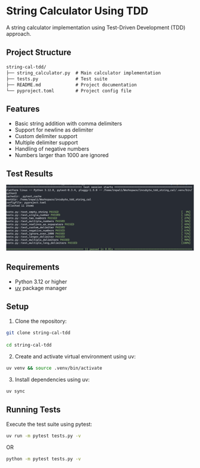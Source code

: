 # String Calculator Using TDD

A string calculator implementation using Test-Driven Development (TDD) approach.

## Project Structure

```
string-cal-tdd/
├── string_calculator.py  # Main calculator implementation
├── tests.py              # Test suite
├── README.md             # Project documentation
└── pyproject.toml        # Project config file 
```

## Features

- Basic string addition with comma delimiters
- Support for newline as delimiter
- Custom delimiter support
- Multiple delimiter support
- Handling of negative numbers
- Numbers larger than 1000 are ignored

## Test Results
![Test Result](image.png)

## Requirements

- Python 3.12 or higher
- [uv](https://docs.astral.sh/uv/) package manager 

## Setup

1. Clone the repository:
```sh
git clone string-cal-tdd

cd string-cal-tdd
```

2. Create and activate virtual environment using uv:
```sh
uv venv && source .venv/bin/activate
```

3. Install dependencies using uv:
```sh
uv sync
```

## Running Tests

Execute the test suite using pytest:

```sh
uv run -m pytest tests.py -v
```
OR
```sh
python -m pytest tests.py -v
```


